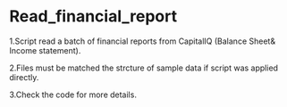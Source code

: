 # Read_financial_report
1.Script read a batch of financial reports from CapitalIQ (Balance Sheet&amp; Income statement).

2.Files must be matched the strcture of sample data if script was applied directly.

3.Check the code for more details.
